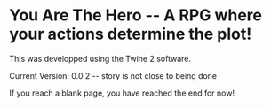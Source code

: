 # You Are The Hero --  A RPG where your actions determine the plot!

This was developped using the Twine 2 software.

Current Version: 0.0.2 -- story is not close to being done

If you reach a blank page, you have reached the end for now!
